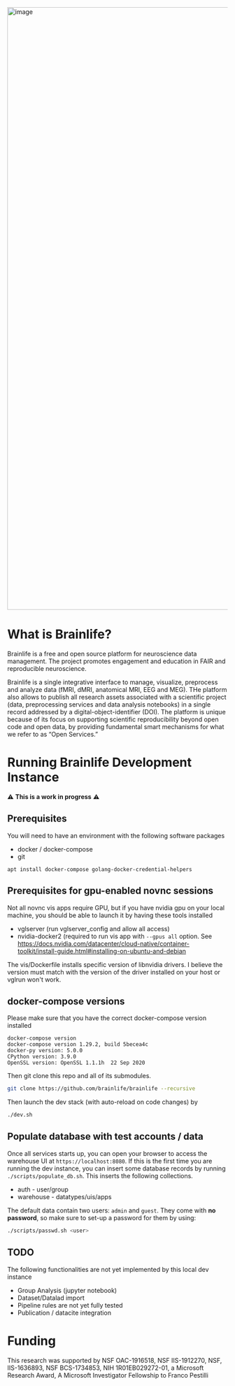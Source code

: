 
<img width="1378" alt="image" src="https://user-images.githubusercontent.com/2119795/187248731-196fd4ad-36ef-4f81-a8d6-fc00dab73564.png">

# What is Brainlife?

Brainlife is a free and open source platform for neuroscience data management. The project promotes engagement and education in FAIR and reproducible neuroscience.

Brainlife is a single integrative interface to manage, visualize, preprocess and analyze data (fMRI, dMRI, anatomical MRI, EEG and MEG). THe platform also allows to publish all research assets associated with a scientific project (data, preprocessing services and data analysis notebooks) in a single record addressed by a digital-object-identifier (DOI). The platform is unique because of its focus on supporting scientific reproducibility beyond open code and open data, by providing fundamental smart mechanisms for what we refer to as “Open Services.” 

# Running Brainlife Development Instance

:warning: **This is a work in progress** :warning:

## Prerequisites

You will need to have an environment with the following software packages

* docker / docker-compose 
* git

```
apt install docker-compose golang-docker-credential-helpers
```

## Prerequisites for gpu-enabled novnc sessions

Not all novnc vis apps require GPU, but if you have nvidia gpu on your local machine, you should be
able to launch it by having these tools installed

* vglserver (run vglserver_config and allow all access)
* nvidia-docker2 (required to run vis app with `--gpus all` option. See https://docs.nvidia.com/datacenter/cloud-native/container-toolkit/install-guide.html#installing-on-ubuntu-and-debian

The vis/Dockerfile installs specific version of libnvidia drivers. I believe the version must match with the
version of the driver installed on your host or vglrun won't work.

## docker-compose versions

Please make sure that you have the correct docker-compose version installed

```
docker-compose version
docker-compose version 1.29.2, build 5becea4c
docker-py version: 5.0.0
CPython version: 3.9.0
OpenSSL version: OpenSSL 1.1.1h  22 Sep 2020
```

Then git clone this repo and all of its submodules.

```bash
git clone https://github.com/brainlife/brainlife --recursive 
```

Then launch the dev stack (with auto-reload on code changes) by

```bash
./dev.sh
```

## Populate database with test accounts / data

Once all services starts up, you can open your browser to access the warehouse UI at `https://localhost:8080`. If this is the first time you are running the dev instance, you can insert some database records by running `./scripts/populate_db.sh`. This inserts the following collections.

* auth - user/group
* warehouse - datatypes/uis/apps

The default data contain two users: `admin` and `guest`.
They come with **no password**, so make sure to set-up a password for them by using:

```bash
./scripts/passwd.sh <user>
```

## TODO

The following functionalities are not yet implemented by this local dev instance

* Group Analysis (jupyter notebook)
* Dataset/Datalad import
* Pipeline rules are not yet fully tested
* Publication / datacite integration

# Funding

This research was supported by NSF OAC-1916518, NSF IIS-1912270, NSF, IIS-1636893, NSF BCS-1734853, NIH 1R01EB029272-01, a Microsoft Research Award, A Microsoft Investigator Fellowship to Franco Pestilli
